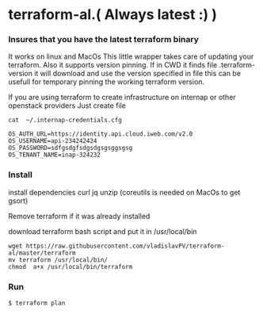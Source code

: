 # terraform-al.( Always latest :) )
### Insures that you have the latest terraform binary
It works on linux and MacOs
This little wrapper takes care of updating your terraform.
Also it supports version pinning.
If in CWD it finds file .terraform-version it will download and use the version specified in file
this can be usefull for temporary pinning the working terraform version.

If you are using terraform to create infrastructure on internap or other openstack providers
Just create file
```
cat  ~/.internap-credentials.cfg

OS_AUTH_URL=https://identity.api.cloud.iweb.com/v2.0
OS_USERNAME=api-234242424
OS_PASSWORD=sdfgsdgfsdgsdgsgsggsgsg
OS_TENANT_NAME=inap-324232
```
### Install
install dependencies curl jq unzip (coreutils is needed on MacOs to get gsort)

Remove terraform if it was already installed

download terraform bash script and put it in /usr/local/bin
```
wget https://raw.githubusercontent.com/vladislavPV/terraform-al/master/terraform
mv terraform /usr/local/bin/
chmod  a+x /usr/local/bin/terraform
```
### Run
```
$ terraform plan
```